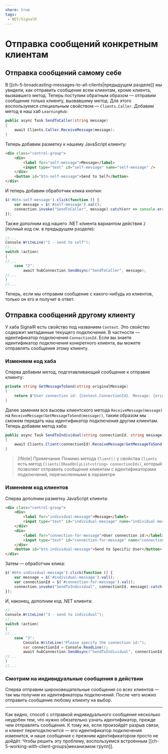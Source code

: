```yaml
---
share: true
tags:
 - NET/SignalR
---
```

# Отправка сообщений конкретным клиентам
## Отправка сообщений самому себе
В [[ch-5-broadcasting-messages-to-all-clients|предыдущем разделе]] мы увидели, как отправить сообщение всем клиентам, кроме клиента, вызвавшего метод. Теперь поступим обратным образом — отправим сообщение только клиенту, вызвавшему метод. Для этого воспользуемся специальным свойством — `Clients.Caller`.
Добавим метод в наш хаб `LearningHub`:
```csharp
public async Task SendToCaller(string message)
{
	await Clients.Caller.ReceiveMessage(message);
}
```
Теперь добавим разметку к нашему JavaScript клиенту:
```html
<div class="control-group">
	<div>
		<label for="self-message">Message</label>
		<input type="text" id="self-message" name="self-message" />
	</div>
	<button id="btn-self-message">Send to Self</button>
</div>
```
И теперь добавим обработчик клика кнопки:
```js
$('#btn-self-message').click(function () {
	var message = $('#self-message').val();
	connection.invoke("SendToCaller", message).catch(err => console.error(err.ToString()));
});
```
Также дополним код нашего .NET клиента вариантом действия `2` (полный код см. в предыдущем разделе):
```csharp
//...
Console.WriteLine("2 - send to self");
//...
switch (action)
{
//...
	case "2":
		await hubConnection.SendAsync("SendToCaller", message);
//...
}
//...
```
Теперь, если мы отправим сообщение с какого-нибудь из клиентов, только он его и получит в ответ.
## Отправка сообщений другому клиенту
У хаба SignalR есть свойство под названием `Context`. Это свойство содержит метаданные текущего подключения. В частности — идентификатор подключения `ConnectionId`. Если вы знаете идентификатор подключения конкретного клиента, вы можете отправлять сообщения этому клиенту.
### Изменяем код хаба
Сперва добавим метод, подготавливающий сообщение к отправке клиенту:
```csharp
private string GetMessageToSend(string originalMessage)
{
	return $"User connection id: {Context.ConnectionId}. Message: {originalMessage}";
}
```
Далее заменим все вызовы клиентского метода `ReceiveMessage(message)` на `ReceiveMessage(GetMessageToSend(message))`, таким образом мы сможем передать наш идентификатор подключения другим клиентам. Теперь добавим метод хаба:
```csharp
public async Task SendToIndividual(string connectionId, string message)
{
	await Clients.Client(connectionId).ReceiveMessage(GetMessageToSend(message));
}
```
> [!Note] Примечание
> Помимо метода `Client()` у свойства `Clients` есть метод `Clients(IReadOnlyList<string> connectionIds)`, который позволяет отправить сообщения клиентам с идентификаторами подключений, перечисленными в параметре

### Изменяем код клиентов
Сперва дополним разметку JavaScript клиента:
```html
<div class="control-group">
	<div>
		<label for="individual-message">Message</label>
		<input type="text" id="individual-message" name="individual-message" />
	</div>
	<div>
		<label for="connection-for-message">User connection id:</label>
		<input type="text" id="connection-for-message" name="connection-for-message" />
	</div>
	<button id="btn-individual-message">Send to Specific User</button>
</div>
```
Затем — обработчик клика:
```js
$('#btn-individual-message').click(function () {
	var message = $('#individual-message').val();
	var connectionId = $('#connection-for-message').val();
	connection.invoke("SendToIndividual", connectionId, message).catch(err => console.error(err.toString()));
});
```
И, наконец, дополним код .NET клиента:
```csharp
//...
Console.WriteLine("3 - send to individual");
//...
switch (action)
{
//...
	case "3":
		Console.WriteLine("Please specify the connection id:");
		var connectionId = Console.ReadLine();
		await hubConnection.SendAsync("SendToIndividual", connectionId, message);
//...
}
//...
```
### Смотрим на индивидуальные сообщения в действии
Сперва отправим широковещательные сообщения со всех клиентов — так мы получим их идентификаторы подключений. После чего можно отправить сообщение любому клиенту на выбор.

---
Как видно, способ с отправкой индивидуального сообщения несколько неудобен тем, что нужно обязательно узнать идентификатор, прежде чем отправлять сообщения. К тому же, если произойдёт разрыв связи, и клиент переподключится — его идентификатор подключения изменится, и наше сообщение с прежним идентификатором просто не дойдёт.
Чтобы решить эту проблему, воспользуемся встроенным [[ch-5-working-with-client-groups|механизмом групп]].